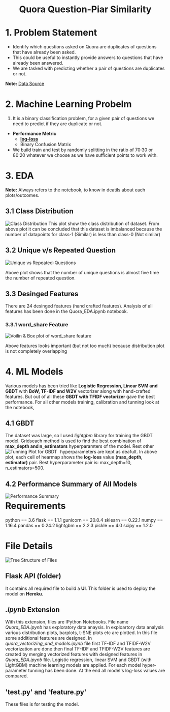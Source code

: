 <h1> <center>Quora Question-Piar Similarity</center></h1>

# 1. Problem Statement
- Identify which questions asked on Quora are duplicates of questions that have already been asked.
- This could be useful to instantly provide answers to questions that have already been answered.
- We are tasked with predicting whether a pair of questions are duplicates or not.

**Note:** [Data Source](https://www.kaggle.com/c/quora-question-pairs/data)

# 2. Machine Learning Probelm
1. It is a binary classification problem, for a given pair of questions we need to predict if they are duplicate or not.
* **Performance Metric**
  * __<a href = 'https://www.kaggle.com/c/quora-question-pairs/overview/evaluation'>log-loss__</a>
  * Binary Confusion Matrix
 * We build train and test by randomly splitting in the ratio of 70:30 or 80:20 whatever we choose as we have sufficient points to work with.

# 3. EDA
**Note:** Always refers to the notebook, to know in deatils about each plots/outcomes.
## 3.1 Class Distribution
<img src="./Images/class dirstribution.png" alt="Class Distribution"/>
This plot show the class distribution of dataset. From above plot it can be concluded that this dataset is imbalanced because the number of datapoints for class-1 (Similar) is less than class-0 (Not similar)

## 3.2 Unique v/s Repeated Question
<img src="./Images/unique_vs_repeated_questions.png"  
alt="Unique vs Repeated-Questions"/>

Above plot shows that the number of unique questions is almost five time the number of repeated question.

## 3.3 Desinged Features
There are 24 desinged features (hand crafted features). Analysis of all features has been done in the Quora_EDA.ipynb notebook.

### 3.3.1 **word_share** Feature
<img src="./Images/voilin and box plot.png" alt="Voilin & Box plot of word_share feature">

Above features looks important (but not too much) because distribution plot is not completely overlapping

# 4. ML Models
Various models has been tried like **Logistic Regression, Linear SVM and GBDT** with **BoW, TF-IDF and W2V** vectorizer along with hand-crafted features. But out of all these **GBDT with TFIDF vectorizer** gave the best performance.
For all other models training, calibration and tunning look at the notebook,

## 4.1 GBDT
The dataset was large, so I used *lightgbm* library for training the GBDT model. Gridseach method is used to find the best combination of **max_depth and n_estimators** hyperparamters of the model. Rest other hyperparameters are kept as deafult.
 <img src="./Images/tunning plot.png"  
alt="Tunning Plot for GBDT"  
style="float: left; margin-right: 10px;" />
In above plot,  each cell of hearmap shows the **log-loss** value **(max_depth, estimator)** pair. Best hyperparameter pair is: max_depth=10, n_estimators=500.

## 4.2 Performance Summary of All Models
<img src="./Images/perforamce summary.png"  
alt="Performance Summary"  
style="float: left; margin-right: 10px;" />

# Requirements
python == 3.6
flask == 1.1.1
gunicorn == 20.0.4
sklearn == 0.22.1
numpy == 1.16.4
pandas == 0.24.2
lightgbm == 2.2.3
pickle == 4.0
scipy == 1.2.0

# File Details
<img src="./Images/tree structure of files.png"  alt="Tree Structure of Files">

## Flask API (folder)
It contains all required file to build a **UI**. This folder is used to deploy the model on **Heroku**.

## *.ipynb* Extension
With this extension, files are IPython Notebooks. File name *Quora_EDA.ipynb* has exploratory data anaysis. In exploartory data analysis various distribution plots, barplots, t-SNE plots etc are plotted. In this file some additional features are designed. In *quora_vectorizing_and_models.ipynb* file first TF-IDF and TFIDF-W2V vectorization are done then final TF-IDF and TFIDF-W2V features are created by merging vectorized features with designed features in *Quora_EDA.ipynb* file. Logistic regression, linear SVM and GBDT (with LightGBM) machine learning models are applied. For each model hyper-parameter tunning has been done. At the end all model's log-loss values are compared.

## 'test.py' and 'feature.py'
These files is for testing the model.
